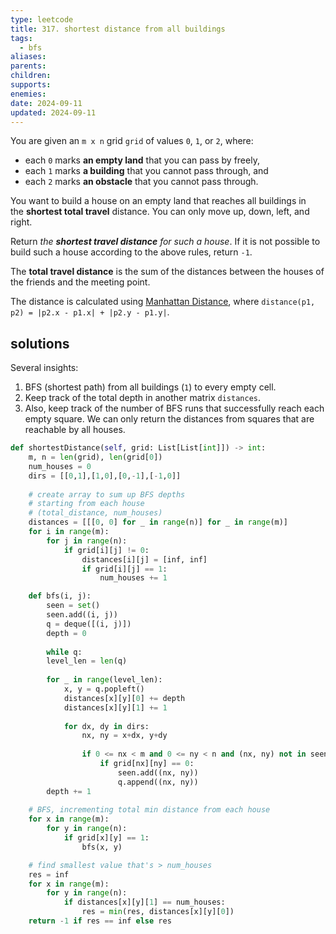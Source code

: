 ```yaml
---
type: leetcode
title: 317. shortest distance from all buildings
tags:
  - bfs
aliases: 
parents: 
children: 
supports: 
enemies: 
date: 2024-09-11
updated: 2024-09-11
---
```


You are given an `m x n` grid `grid` of values `0`, `1`, or `2`, where:

- each `0` marks **an empty land** that you can pass by freely,
- each `1` marks **a building** that you cannot pass through, and
- each `2` marks **an obstacle** that you cannot pass through.

You want to build a house on an empty land that reaches all buildings in the **shortest total travel** distance. You can only move up, down, left, and right.

Return _the **shortest travel distance** for such a house_. If it is not possible to build such a house according to the above rules, return `-1`.

The **total travel distance** is the sum of the distances between the houses of the friends and the meeting point.

The distance is calculated using [Manhattan Distance](http://en.wikipedia.org/wiki/Taxicab_geometry), where `distance(p1, p2) = |p2.x - p1.x| + |p2.y - p1.y|`.

## solutions

Several insights:

1. BFS (shortest path) from all buildings (`1`) to every empty cell.
2. Keep track of the total depth in another matrix `distances`.
3. Also, keep track of the number of BFS runs that successfully reach each empty square. We can only return the distances from squares that are reachable by all houses.

```python
def shortestDistance(self, grid: List[List[int]]) -> int:
	m, n = len(grid), len(grid[0])
	num_houses = 0
	dirs = [[0,1],[1,0],[0,-1],[-1,0]]
	  
	# create array to sum up BFS depths
	# starting from each house
	# (total_distance, num_houses)
	distances = [[[0, 0] for _ in range(n)] for _ in range(m)]
	for i in range(m):
		for j in range(n):
			if grid[i][j] != 0:
				distances[i][j] = [inf, inf]
				if grid[i][j] == 1:
					num_houses += 1

	def bfs(i, j):
		seen = set()
		seen.add((i, j))
		q = deque([(i, j)])
		depth = 0
	  
		while q:
		level_len = len(q)
	  
		for _ in range(level_len):
			x, y = q.popleft()
			distances[x][y][0] += depth
			distances[x][y][1] += 1
	  
			for dx, dy in dirs:
				nx, ny = x+dx, y+dy
	  
				if 0 <= nx < m and 0 <= ny < n and (nx, ny) not in seen:
					if grid[nx][ny] == 0:
						seen.add((nx, ny))
						q.append((nx, ny))
		depth += 1
	  
	# BFS, incrementing total min distance from each house
	for x in range(m):
		for y in range(n):
			if grid[x][y] == 1:
				bfs(x, y)

	# find smallest value that's > num_houses
	res = inf
	for x in range(m):
		for y in range(n):
			if distances[x][y][1] == num_houses:
				res = min(res, distances[x][y][0])
	return -1 if res == inf else res
```
